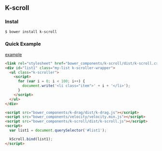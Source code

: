 ## K-scroll

### Instal

```bash
$ bower install k-scroll
```

### Quick Example

<a href="http://kuroguo.github.io/k-scroll/example/" target="_blank">example</a>

```html
<link rel="stylesheet" href="bower_components/k-scroll/dist/k-scroll.css">
<div id="list1" class="my-list k-scroller-wrapper">
  <ul class="k-scroller">
    <script>
      for (var i = 0; i < 100; i++) {
        document.write('<li class="item">' + i + '</li>');
      }
    </script>
  </ul>
</div>

<script src="bower_components/k-drag/dist/k-drag.js"></script>
<script src="bower_components/velocity/velocity.min.js"></script>
<script src="bower_components/k-scroll/dist/k-scroll.js"></script>
<script>
  var list1 = document.querySelector('#list1');

  kScroll.bind(list1);
</script>
```